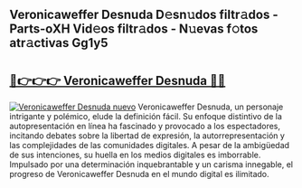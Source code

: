 ## Veronicaweffer Desnuda D𝚎sn𝚞dos filtr𝚊dos - Parts-oXH Vid𝚎os filtr𝚊dos - N𝚞evas f𝚘tos atr𝚊ctivas Gg1y5

# <h2><a href="http://mbd3zj2.tromn.icu/?c=Veronicaweffer+Desnuda">🔗👉👉👉 Veronicaweffer Desnuda 🔗🔗</a></h2>

[![Veronicaweffer Desnuda nuevo](https://i.imgur.com/pEAQMta.gif)](http://mbd3zj2.tromn.icu/?c=Veronicaweffer+Desnuda)
Veronicaweffer Desnuda, un personaje intrigante y polémico, elude la definición fácil. Su enfoque distintivo de la autopresentación en línea ha fascinado y provocado a los espectadores, incitando debates sobre la libertad de expresión, la autorrepresentación y las complejidades de las comunidades digitales. A pesar de la ambigüedad de sus intenciones, su huella en los medios digitales es imborrable. Impulsado por una determinación inquebrantable y un carisma innegable, el progreso de Veronicaweffer Desnuda en el mundo digital es ilimitado.
